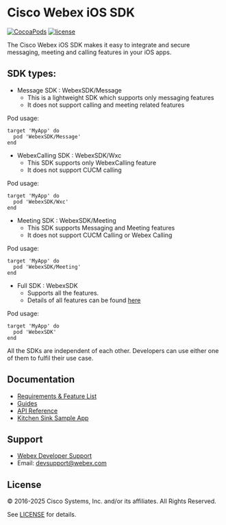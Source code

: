 # Cisco Webex iOS SDK

[![CocoaPods](https://img.shields.io/cocoapods/v/WebexSDK.svg)](https://cocoapods.org/pods/WebexSDK)
[![license](https://img.shields.io/github/license/webex/webex-ios-sdk.svg)](https://github.com/webex/webex-ios-sdk/blob/master/LICENSE)

The Cisco Webex iOS SDK makes it easy to integrate and secure messaging, meeting and calling features in your iOS apps.

## SDK types:

- Message SDK : WebexSDK/Message
     - This is a lightweight SDK which supports only messaging features
     - It does not support calling and meeting related features

Pod usage:

```
target 'MyApp' do
  pod 'WebexSDK/Message'
end
```

- WebexCalling SDK : WebexSDK/Wxc
     - This SDK supports only WebexCalling feature
     - It does not support CUCM calling

Pod usage:

```
target 'MyApp' do
  pod 'WebexSDK/Wxc'
end
```

 - Meeting SDK : WebexSDK/Meeting
     - This SDK supports Messaging and Meeting features
     - It does not support CUCM Calling or Webex Calling
     
Pod usage:

```
target 'MyApp' do
  pod 'WebexSDK/Meeting'
end
```

 - Full SDK : WebexSDK
     - Supports all the features.
     - Details of all features can be found [here](https://developer.webex.com/docs/sdks/ios)
     
Pod usage:

```
target 'MyApp' do
  pod 'WebexSDK'
end
```

 All the SDKs are independent of each other. Developers can use either one of them to fulfil their use case.
 
## Documentation
- [Requirements & Feature List](https://developer.webex.com/docs/sdks/ios)
- [Guides](https://github.com/webex/webex-ios-sdk/wiki)
- [API Reference](https://webex.github.io/webex-ios-sdk/)
- [Kitchen Sink Sample App](https://github.com/webex/webex-ios-sdk-example)

## Support
- [Webex Developer Support ](https://developer.webex.com/support)
- Email: devsupport@webex.com

## License

&copy; 2016-2025 Cisco Systems, Inc. and/or its affiliates. All Rights Reserved.

See [LICENSE](https://github.com/webex/webex-ios-sdk/blob/master/LICENSE) for details.
